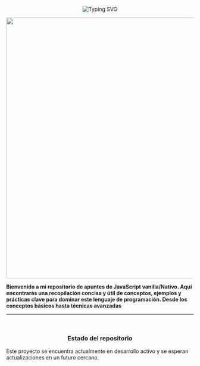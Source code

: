 
<p align="center"><img src="https://readme-typing-svg.demolab.com?font=Fira+Code&duration=6000&pause=1000&color=2AA889&center=true&vCenter=true&width=435&lines=Hola+coders;A+Self-motivated+Tech+Enthusiast;Always+Learning+New+Things;Love+to+Travel+and+Read+Books" alt="Typing SVG" /></a></p>


<p align="center">
    <img width="700" src="https://midu.dev/images/wallpapers/una-taza-de-javascript.png">
</p>

<div>
<strong align="center">
    Bienvenido a mi repositorio de apuntes de JavaScript vanilla/Nativo. Aquí encontrarás una recopilación concisa y útil de conceptos, ejemplos y prácticas clave
    para dominar este lenguaje de programación. Desde los conceptos básicos hasta técnicas avanzadas
</strong><br>

<hr>
<br>
  <h3 align="center">Estado del repositorio</h3>
  <p>
       Este proyecto se encuentra actualmente en desarrollo activo y se esperan actualizaciones en un futuro cercano.
  </p>
 





